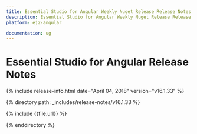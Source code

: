 ```yaml
---
title: Essential Studio for Angular Weekly Nuget Release Release Notes  
description: Essential Studio for Angular Weekly Nuget Release Release Notes  
platform: ej2-angular

documentation: ug
---
```


# Essential Studio for  Angular  Release Notes  

{% include release-info.html date="April 04, 2018"  version="v16.1.33" %} 

{% directory path: _includes/release-notes/v16.1.33 %}

{% include {{file.url}} %}

{% enddirectory %}


